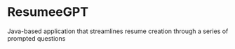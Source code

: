 # ResumeeGPT
Java-based application that streamlines resume creation through a series of prompted questions

